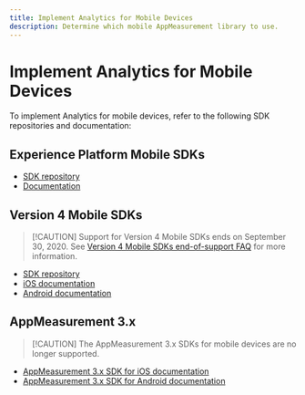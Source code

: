 ```yaml
---
title: Implement Analytics for Mobile Devices
description: Determine which mobile AppMeasurement library to use.
---
```


# Implement Analytics for Mobile Devices

To implement Analytics for mobile devices, refer to the following SDK repositories and documentation:

## Experience Platform Mobile SDKs

* [SDK repository](https://github.com/Adobe-Marketing-Cloud/aep-sdks-documentation/blob/master/resources/frequently-asked-questions/current-sdk-versions.md)
* [Documentation](https://aep-sdks.gitbook.io/docs/)

## Version 4 Mobile SDKs

> [!CAUTION] Support for Version 4 Mobile SDKs ends on September 30, 2020. See [Version 4 Mobile SDKs end-of-support FAQ](https://aep-sdks.gitbook.io/docs/version-4-sdk-end-of-support-faq) for more information.

* [SDK repository](https://github.com/Adobe-Marketing-Cloud/mobile-services/tree/master/sdks)
* [iOS documentation](https://docs.adobe.com/content/help/en/mobile-services/ios/overview.html)
* [Android documentation](https://docs.adobe.com/content/help/en/mobile-services/android/overview.html)

## AppMeasurement 3.x

> [!CAUTION] The AppMeasurement 3.x SDKs for mobile devices are no longer supported.

* [AppMeasurement 3.x SDK for iOS documentation](../../assets/adobe_mobile_ios_3x.pdf)
* [AppMeasurement 3.x SDK for Android documentation](../../assets/android_3x.pdf)
